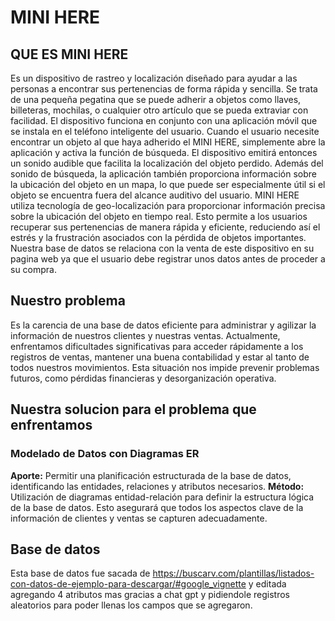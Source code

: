 # MINI HERE
## QUE ES MINI HERE 
Es un dispositivo de rastreo y localización diseñado para ayudar a las personas a encontrar sus pertenencias de forma rápida y sencilla. Se trata de una pequeña pegatina que se puede adherir a objetos como llaves, billeteras, mochilas, o cualquier otro artículo que se pueda extraviar con facilidad.
El dispositivo funciona en conjunto con una aplicación móvil que se instala en el teléfono inteligente del usuario. Cuando el usuario necesite encontrar un objeto al que haya adherido el MINI HERE, simplemente abre la aplicación y activa la función de búsqueda. El dispositivo emitirá entonces un sonido audible que facilita la localización del objeto perdido.
Además del sonido de búsqueda, la aplicación también proporciona información sobre la ubicación del objeto en un mapa, lo que puede ser especialmente útil si el objeto se encuentra fuera del alcance auditivo del usuario.
MINI HERE utiliza tecnología de geo-localización para proporcionar información precisa sobre la ubicación del objeto en tiempo real. Esto permite a los usuarios recuperar sus pertenencias de manera rápida y eficiente, reduciendo así el estrés y la frustración asociados con la pérdida de objetos importantes.
Nuestra base de datos se relaciona con la venta de este dispositivo en su pagina web ya que el usuario debe registrar unos datos antes de proceder a su compra.

## Nuestro problema 
Es la carencia de una base de datos eficiente para administrar y agilizar la información de nuestros clientes y nuestras ventas. Actualmente, enfrentamos dificultades significativas para acceder rápidamente a los registros de ventas, mantener una buena contabilidad y estar al tanto de todos nuestros movimientos. Esta situación nos impide prevenir problemas futuros, como pérdidas financieras y desorganización operativa.

## Nuestra solucion para el problema que enfrentamos
### Modelado de Datos con Diagramas ER
**Aporte:** Permitir una planificación estructurada de la base de datos, identificando las entidades, relaciones y atributos necesarios.
**Método:** Utilización de diagramas entidad-relación para definir la estructura lógica de la base de datos. Esto asegurará que todos los aspectos clave de la información de clientes y ventas se capturen adecuadamente.








## Base de datos
Esta base de datos fue sacada de https://buscarv.com/plantillas/listados-con-datos-de-ejemplo-para-descargar/#google_vignette y editada agregando 4 atributos mas gracias a chat gpt y pidiendole registros aleatorios para poder llenas los campos que se agregaron.
